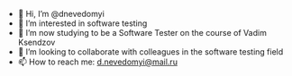 - 👋 Hi, I’m @dnevedomyi
- 👀 I’m interested in software testing
- 🌱 I’m now studying to be a Software Tester on the course of Vadim Ksendzov
- 💞️ I’m looking to collaborate with colleagues in the software testing field
- 📫 How to reach me: d.nevedomyi@mail.ru
